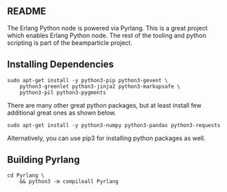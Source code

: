 ## README

The Erlang Python node is powered via Pyrlang. This is a great
project which enables Erlang Python node. The rest of the tooling
and python scripting is part of the beamparticle project.


## Installing Dependencies


    sudo apt-get install -y python3-pip python3-gevent \
        python3-greenlet python3-jinja2 python3-markupsafe \
        python3-pil python3-pygments

There are many other great python packages, but at least install few additional
great ones as shown below.

    sudo apt-get install -y python3-numpy python3-pandas python3-requests

Alternatively, you can use pip3 for installing python packages as well.

## Building Pyrlang

    cd Pyrlang \
        && python3 -m compileall Pyrlang

